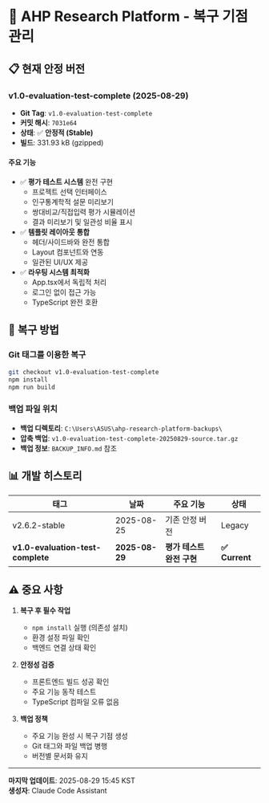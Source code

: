 # 🔄 AHP Research Platform - 복구 기점 관리

## 📋 현재 안정 버전

### v1.0-evaluation-test-complete (2025-08-29)
- **Git Tag**: `v1.0-evaluation-test-complete`
- **커밋 해시**: `7031e64`
- **상태**: ✅ **안정적 (Stable)**
- **빌드**: 331.93 kB (gzipped)

#### 주요 기능
- ✅ **평가 테스트 시스템** 완전 구현
  - 프로젝트 선택 인터페이스
  - 인구통계학적 설문 미리보기
  - 쌍대비교/직접입력 평가 시뮬레이션
  - 결과 미리보기 및 일관성 비율 표시
- ✅ **템플릿 레이아웃 통합**
  - 헤더/사이드바와 완전 통합
  - Layout 컴포넌트와 연동
  - 일관된 UI/UX 제공
- ✅ **라우팅 시스템 최적화**
  - App.tsx에서 독립적 처리
  - 로그인 없이 접근 가능
  - TypeScript 완전 호환

## 🔄 복구 방법

### Git 태그를 이용한 복구
```bash
git checkout v1.0-evaluation-test-complete
npm install
npm run build
```

### 백업 파일 위치
- **백업 디렉토리**: `C:\Users\ASUS\ahp-research-platform-backups\`
- **압축 백업**: `v1.0-evaluation-test-complete-20250829-source.tar.gz`
- **백업 정보**: `BACKUP_INFO.md` 참조

## 📊 개발 히스토리

| 태그 | 날짜 | 주요 기능 | 상태 |
|------|------|-----------|------|
| v2.6.2-stable | 2025-08-25 | 기존 안정 버전 | Legacy |
| **v1.0-evaluation-test-complete** | **2025-08-29** | **평가 테스트 완전 구현** | **✅ Current** |

## ⚠️ 중요 사항

1. **복구 후 필수 작업**
   - `npm install` 실행 (의존성 설치)
   - 환경 설정 파일 확인
   - 백엔드 연결 상태 확인

2. **안정성 검증**
   - 프론트엔드 빌드 성공 확인
   - 주요 기능 동작 테스트
   - TypeScript 컴파일 오류 없음

3. **백업 정책**
   - 주요 기능 완성 시 복구 기점 생성
   - Git 태그와 파일 백업 병행
   - 버전별 문서화 유지

---
**마지막 업데이트**: 2025-08-29 15:45 KST  
**생성자**: Claude Code Assistant
